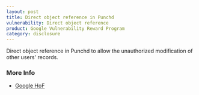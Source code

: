 ```yaml
---
layout: post
title: Direct object reference in Punchd
vulnerability: Direct object reference
product: Google Vulnerability Reward Program
category: disclosure
---
```


Direct object reference in Punchd to allow the unauthorized modification of other users' records.

### More Info

* [Google HoF](http://www.google.com/about/appsecurity/hall-of-fame/reward/)
